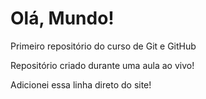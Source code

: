 # Olá, Mundo!
 Primeiro repositório do curso de Git e GitHub

Repositório criado durante uma aula ao vivo!

Adicionei essa linha direto do site!

